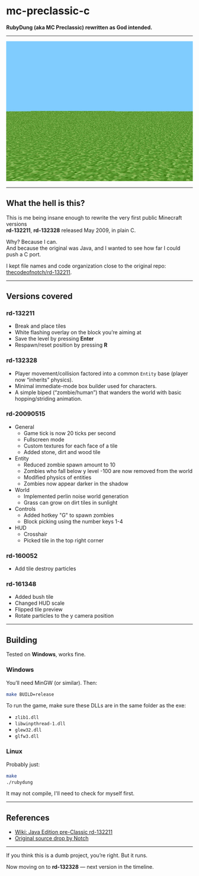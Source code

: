 # mc-preclassic-c
**RubyDung (aka MC Preclassic) rewritten as God intended.**

---

![screenshot](.assets/rd-132211_level.jpg)  

---

## What the hell is this?
This is me being insane enough to rewrite the very first public Minecraft versions  
**rd-132211**, **rd-132328** released May 2009, in plain C.

Why? Because I can.  
And because the original was Java, and I wanted to see how far I could push a C port.  

I kept file names and code organization close to the original repo:  
[thecodeofnotch/rd-132211](https://github.com/thecodeofnotch/rd-132211).

---

## Versions covered

### rd-132211
- Break and place tiles  
- White flashing overlay on the block you’re aiming at  
- Save the level by pressing **Enter**  
- Respawn/reset position by pressing **R**  

### rd-132328
- Player movement/collision factored into a common `Entity` base (player now “inherits” physics).
- Minimal immediate-mode box builder used for characters.
- A simple biped (“zombie/human”) that wanders the world with basic hopping/striding animation.

### rd-20090515
- General
    - Game tick is now 20 ticks per second
    - Fullscreen mode
    - Custom textures for each face of a tile
    - Added stone, dirt and wood tile
- Entity
    - Reduced zombie spawn amount to 10
    - Zombies who fall below y level -100 are now removed from the world
    - Modified physics of entities
    - Zombies now appear darker in the shadow
- World
    - Implemented perlin noise world generation
    - Grass can grow on dirt tiles in sunlight
- Controls
    - Added hotkey "G" to spawn zombies
    - Block picking using the number keys 1-4
- HUD
    - Crosshair
    - Picked tile in the top right corner

### rd-160052
- Add tile destroy particles

### rd-161348
- Added bush tile
- Changed HUD scale
- Flipped tile preview
- Rotate particles to the y camera position

---

## Building
Tested on **Windows**, works fine.  

### Windows
You’ll need MinGW (or similar). Then:  
```bash
make BUILD=release
```

To run the game, make sure these DLLs are in the same folder as the exe:
- `zlib1.dll`
- `libwinpthread-1.dll`
- `glew32.dll`
- `glfw3.dll`

### Linux
Probably just:
```bash
make
./rubydung
```
It may not compile, I'll need to check for myself first.

---

## References
- [Wiki: Java Edition pre-Classic rd-132211](https://minecraft.fandom.com/wiki/Java_Edition_pre-Classic_rd-132211)  
- [Original source drop by Notch](https://github.com/thecodeofnotch/rd-132211)  

---

If you think this is a dumb project, you’re right. But it runs.  

Now moving on to **rd-132328** — next version in the timeline.
